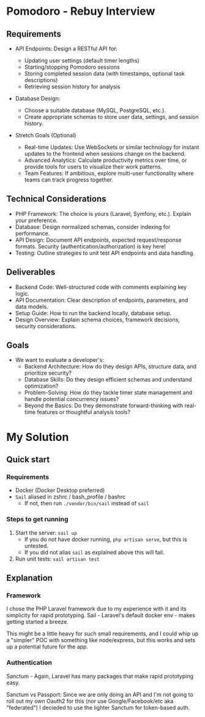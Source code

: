 # Pomodoro - Rebuy Interview

## Requirements

- API Endpoints: Design a RESTful API for:
  - Updating user settings (default timer lengths)
  - Starting/stopping Pomodoro sessions
  - Storing completed session data (with timestamps, optional task descriptions)
  - Retrieving session history for analysis

- Database Design:
  - Choose a suitable database (MySQL, PostgreSQL, etc.).
  - Create appropriate schemas to store user data, settings, and session history.

- Stretch Goals (Optional)
  - Real-time Updates: Use WebSockets or similar technology for instant updates to the frontend when sessions change on the backend.
  - Advanced Analytics: Calculate productivity metrics over time, or provide tools for users to visualize their work patterns.
  - Team Features: If ambitious, explore multi-user functionality where teams can track progress together.

## Technical Considerations

- PHP Framework: The choice is yours (Laravel, Symfony, etc.). Explain your preference.
- Database: Design normalized schemas, consider indexing for performance.
- API Design: Document API endpoints, expected request/response formats. Security (authentication/authorization) is key here!
- Testing: Outline strategies to unit test API endpoints and data handling.


## Deliverables

- Backend Code: Well-structured code with comments explaining key logic.
- API Documentation: Clear description of endpoints, parameters, and data models.
- Setup Guide: How to run the backend locally, database setup.
- Design Overview: Explain schema choices, framework decisions, security considerations.

## Goals
- We want to evaluate a developer's:
  - Backend Architecture: How do they design APIs, structure data, and prioritize security?
  - Database Skills: Do they design efficient schemas and understand optimization?
  - Problem-Solving: How do they tackle timer state management and handle potential concurrency issues?
  - Beyond the Basics: Do they demonstrate forward-thinking with real-time features or thoughtful analysis tools?

# My Solution

## Quick start
### Requirements
- Docker (Docker Desktop preferred)
- `Sail` aliased in zshrc / bash_profile / bashrc
  - If not, then run `./vendor/bin/sail` instead of `sail`

### Steps to get running
1) Start the server: `sail up`
    - If you do not have docker running, `php artisan serve`, but this is untested.
    - If you did not alias `sail` as explained above this will fail.
2) Run unit tests: `sail artisan test`

## Explanation
### Framework
I chose the PHP Laravel framework due to my experience with it and its simplicity for rapid prototyping. Sail - Laravel's default docker env - makes getting started a breeze. 

This might be a little heavy for such small requirements, and I could whip up a "simpler" POC with something like node/express, but this works and sets up a potential future for the app.

### Authentication
Sanctum - Again, Laravel has many packages that make rapid prototyping easy. 

Sanctum vs Passport: Since we are only doing an API and I'm not going to roll out my own Oauth2 for this (nor use Google/Facebook/etc aka "federated") I decieded to use the lighter Sanctum for token-based auth.